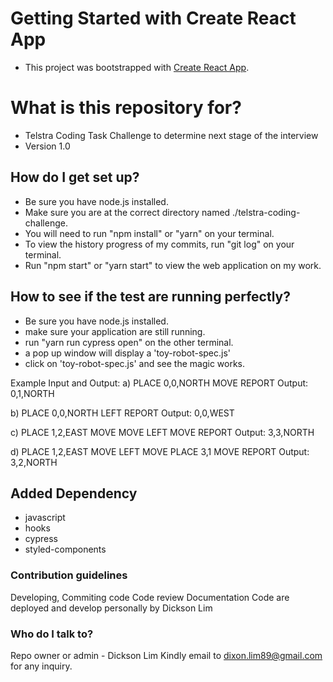 # Getting Started with Create React App

- This project was bootstrapped with [Create React App](https://github.com/facebook/create-react-app).

# What is this repository for?

- Telstra Coding Task Challenge to determine next stage of the interview
- Version 1.0

## How do I get set up?

- Be sure you have node.js installed.
- Make sure you are at the correct directory named ./telstra-coding-challenge.
- You will need to run "npm install" or "yarn" on your terminal.
- To view the history progress of my commits, run "git log" on your terminal.
- Run "npm start" or "yarn start" to view the web application on my work.

## How to see if the test are running perfectly?

- Be sure you have node.js installed.
- make sure your application are still running.
- run "yarn run cypress open" on the other terminal.
- a pop up window will display a 'toy-robot-spec.js'
- click on 'toy-robot-spec.js' and see the magic works.

Example Input and Output:
a)
PLACE 0,0,NORTH
MOVE
REPORT
Output: 0,1,NORTH

b)
PLACE 0,0,NORTH
LEFT
REPORT
Output: 0,0,WEST

c)
PLACE 1,2,EAST
MOVE
MOVE
LEFT
MOVE
REPORT
Output: 3,3,NORTH

d)
PLACE 1,2,EAST
MOVE
LEFT
MOVE
PLACE 3,1
MOVE
REPORT
Output: 3,2,NORTH

## Added Dependency

- javascript
- hooks
- cypress
- styled-components

### Contribution guidelines

Developing, Commiting code
Code review
Documentation
Code are deployed and develop personally by Dickson Lim

### Who do I talk to?

Repo owner or admin - Dickson Lim
Kindly email to dixon.lim89@gmail.com for any inquiry.
